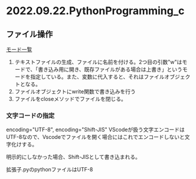 # 2022.09.22.PythonProgramming_c
## ファイル操作
[モード一覧](https://dot-blog.jp/news/python-open-function/)
1. テキストファイルの生成、ファイルに名前を付ける。2つ目の引数"w"はモードで、「書き込み用に開き、既存ファイルがある場合は上書き」というモードを指定している。また、変数に代入すると、それはファイルオブジェクトとなる。
2. ファイルオブジェクトにwrite関数で書き込みを行う
3. ファイルをcloseメソッドでファイルを閉じる。

### 文字コードの指定
encoding="UTF-8", encoding="Shift-JIS"
VScodeが扱う文字エンコードはUTF-8なので、Vscodeでファイルを開く場合にはこれでエンコードしないと文字化けする。

明示的にしなかった場合、Shift-JISとして書き込まれる。

拡張子.pyのpythonファイルはUTF-8
